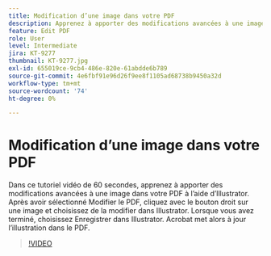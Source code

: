```yaml
---
title: Modification d’une image dans votre PDF
description: Apprenez à apporter des modifications avancées à une image dans votre PDF à l’aide d’Illustrator
feature: Edit PDF
role: User
level: Intermediate
jira: KT-9277
thumbnail: KT-9277.jpg
exl-id: 655019ce-9cb4-486e-820e-61abdde6b789
source-git-commit: 4e6fbf91e96d26f9ee8f1105ad68738b9450a32d
workflow-type: tm+mt
source-wordcount: '74'
ht-degree: 0%

---
```


# Modification d’une image dans votre PDF

Dans ce tutoriel vidéo de 60 secondes, apprenez à apporter des modifications avancées à une image dans votre PDF à l’aide d’Illustrator. Après avoir sélectionné Modifier le PDF, cliquez avec le bouton droit sur une image et choisissez de la modifier dans Illustrator. Lorsque vous avez terminé, choisissez Enregistrer dans Illustrator. Acrobat met alors à jour l’illustration dans le PDF.

>[!VIDEO](https://video.tv.adobe.com/v/338277?quality=12&learn=on&hidetitle=true)
